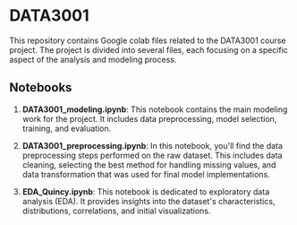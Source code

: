 # DATA3001
This repository contains Google colab files related to the DATA3001 course project. The project is divided into several files, each focusing on a specific aspect of the analysis and modeling process.

## Notebooks

1. **DATA3001_modeling.ipynb**: This notebook contains the main modeling work for the project. It includes data preprocessing, model selection, training, and evaluation. 

2. **DATA3001_preprocessing.ipynb**: In this notebook, you'll find the data preprocessing steps performed on the raw dataset. This includes data cleaning, selecting the best method for handling missing values, and data transformation that was used for final model implementations.

3. **EDA_Quincy.ipynb**: This notebook is dedicated to exploratory data analysis (EDA). It provides insights into the dataset's characteristics, distributions, correlations, and initial visualizations.

